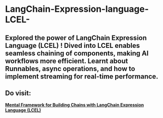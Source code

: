 # LangChain-Expression-language-LCEL-
Explored the power of LangChain Expression Language (LCEL) ! Dived into  LCEL enables seamless chaining of components, making  AI workflows more efficient. Learnt about Runnables, async operations, and how to implement streaming for real-time performance.
---

## Do visit:

[**Mental Framework for Building Chains with LangChain Expression Language (LCEL)**](https://medium.com/@james.li/mental-model-to-building-chains-with-langchain-expression-language-lcel-with-branching-and-36f185134eac#:~:text=James%20Li%20%7C%20Medium-,Mental%20framework%20to%20building%20chains%20with%20LangChain%20Expression%20Language%20(LCEL,and%20merging%20chains%20as%20examples&text=LCEL%20(LangChain%20Expression%20Language)%20simplifies,confusing%20once%20we%20add%20complexity.))
